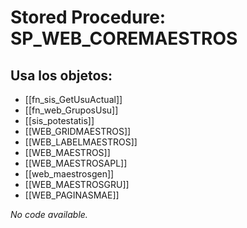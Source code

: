 # Stored Procedure: SP_WEB_COREMAESTROS

## Usa los objetos:
- [[fn_sis_GetUsuActual]]
- [[fn_web_GruposUsu]]
- [[sis_potestatis]]
- [[WEB_GRIDMAESTROS]]
- [[WEB_LABELMAESTROS]]
- [[WEB_MAESTROS]]
- [[WEB_MAESTROSAPL]]
- [[web_maestrosgen]]
- [[WEB_MAESTROSGRU]]
- [[WEB_PAGINASMAE]]

*No code available.*
